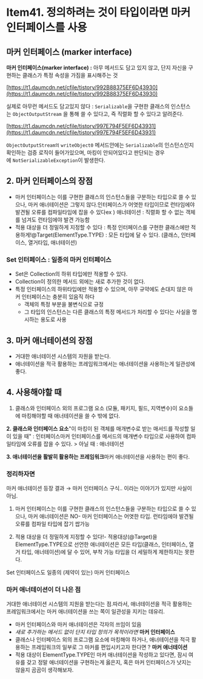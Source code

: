 # Item41. 정의하려는 것이 타입이라면 마커 인터페이스를 사용

## 마커 인터페이스 (marker interface)

**마커 인터페이스(marker interface) :** 아무 메서드도 담고 있지 않고, 단지 자신을 구현하는 클래스가 특정 속성을 가짐을 표시해주는 것

[https://t1.daumcdn.net/cfile/tistory/992B88375EF6D43930](https://t1.daumcdn.net/cfile/tistory/992B88375EF6D43930)

실제로 아무런 메서드도 담고있지 않다 : `Serializable`을 구현한 클래스의 인스턴스는 `ObjectOutputStream` 을 통해 쓸 수 있다고, 즉 직렬화 할 수 있다고 알려준다.

[https://t1.daumcdn.net/cfile/tistory/997E794F5EF6D43931](https://t1.daumcdn.net/cfile/tistory/997E794F5EF6D43931)

`ObjectOutputStream의` `writeObject0` 메서드안에는 `Serializable`의 인스턴스인지 확인하는 검증 로직이 들어가있으며, 마킹이 안되어있다고 판단되는 경우에 `NotSerializableException`이 발생한다.

## 2. 마커 인터페이스의 장점

- 마커 인터페이스는 이를 구현한 클래스의 인스턴스들을 구분하는 타입으로 쓸 수 있으나, 마커 애너테이션은 그렇지 않다.인터페이스가 어엿한 타입이므로 런타임에야 발견될 오류를 컴파일타임에 잡을 수 있다ex ) 애너테이션 : 직렬화 할 수 없는 객체를 넘겨도 런타임에야 발견 가능함
- 적용 대상을 더 정밀하게 지정할 수 있다 : 특정 인터페이스를 구현한 클래스에만 적용하게!@Target(ElementType.TYPE) : 모든 타입에 달 수 있다. (클래스, 인터페이스, 열거타입, 애너테이션)

### Set 인터페이스 : 일종의 마커 인터페이스

- Set은 Collection의 하위 타입에만 적용할 수 있다.
- Collection이 정의한 메서드 외에는 새로 추가한 것이 없다.
- 특정 인터페이스의 하위타입에만 적용할 수 있으며, 아무 규약에도 손대지 않은 마커 인터페이스는 충분히 있음직 하다
    - 객체의 특정 부분을 불변식으로 규정
    - 그 타입의 인스턴스는 다른 클래스의 특정 메서드가 처리할 수 있다는 사실을 명시하는 용도로 사용

## 3. 마커 애너테이션의 장점

- 거대한 애너테이션 시스템의 자원을 받는다.
- 애너테이션을 적극 활용하는 프레임워크에서는 애너테이션을 사용하는게 일관성에 좋다.

## 4. 사용해야할 때

1. 클래스와 인터페이스 외의 프로그램 요소 (모듈, 패키지, 필드, 지역변수)이 요소들에 마킹해야할 때 애너테이션을 쓸 수 밖에 없다.

**2. 클래스와 인터페이스 요소**"이 마킹이 된 객체를 매개변수로 받는 매서드를 작성할 일이 있을 때" : 인터페이스마커 인터페이스를 메서드의 매개변수 타입으로 사용하여 컴파일타임에 오류를 잡을 수 있다. > 아닐 때 : 애너테이션

**3. 애너테이션을 활발히 활용하는 프레임워크**마커 애너테이션을 사용하는 편이 좋다.

### 정리하자면

마커 애너테이션 등장 결과 → 마커 인터페이스 구식.. 이라는 이야기가 있지만 사실이 아님.

1. 마커 인터페이스는 이를 구현한 클래스의 인스턴스들을 구분하는 타입으로 쓸 수 있으나, 마커 애너테이션은 NO- 마커 인터페이스는 어엿한 타입. 런타임에야 발견될 오류를 컴파일 타입에 잡기 쌉가능

2. 적용 대상을 더 정밀하게 지정할 수 있다!- 적용대상(@Target)을 ElementType.TYPE으로 선언한 애너테이션은 모든 타입(클래스, 인터페이스, 열거 타입, 애너테이션)에 달 수 있어, 부착 가능 타입을 더 세밀하게 제한하지는 못한다.

Set 인터페이스도 일종의 (제약이 있는) 마커 인터페이스

### 마커 애너테이션이 더 나은 점

거대한 애너테이션 시스템의 지원을 받는다는 점.따라서, 애너테이션을 적극 활용하는 프레임워크에서는 마커 애너테이션을 쓰는 쪽이 일관성을 지키는 데유리.

- 마커 인터페이스와 마커 애너테이션은 각자의 쓰임이 있음
- *새로 추가하는 메서드 없이 단지 타입 정의가 목적이라면* **마커 인터페이스**
- 클래스나 인터페이스 외의 프로그램 요소에 마킹해야 하거나, 애너테이션을 적극 활용하는 프레임워크의 일부로 그 마커를 편입시키고자 한다면 ? **마커 애너테이션**
- 적용 대상이 ElementType.TYPE인 마커 애너테이션을 작성하고 있다면, 잠시 여유를 갖고 정말 애너테이션을 구현하는게 옳은지, 혹은 마커 인터페이스가 낫지는 않을지 곰곰이 생각해보자.

